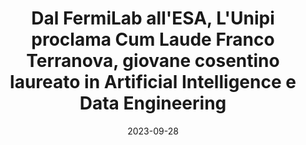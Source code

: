 ---
title: "Dal FermiLab all'ESA, L'Unipi proclama Cum Laude Franco Terranova, giovane cosentino laureato in Artificial Intelligence e Data Engineering"
description: ''
website: https://www.lavocecosentina.it/site/index.php/cultura/2034-dal-fermilab-all-esa-l-unipi-proclama-cum-laude-franco-terranova-giovane-cosentino-laureato-in-artificial-intelligence-e-data-engenering
image_url: https://www.lavocecosentina.it/site/images/stories/joomlart/logo_2022.png
date: 2023-09-28
permalink: https://www.lavocecosentina.it/site/index.php/cultura/2034-dal-fermilab-all-esa-l-unipi-proclama-cum-laude-franco-terranova-giovane-cosentino-laureato-in-artificial-intelligence-e-data-engenering
---